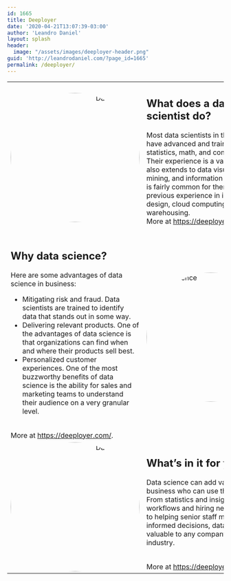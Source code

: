 ```yaml
---
id: 1665
title: Deeployer
date: '2020-04-21T13:07:39-03:00'
author: 'Leandro Daniel'
layout: splash
header:
  image: "/assets/images/deeployer-header.png"
guid: 'http://leandrodaniel.com/?page_id=1665'
permalink: /deeployer/
---
```


<table cellspacing="0" cellpadding="0" style="border: none;">
    <tr>
        <td style="text-align: right; width: 50%">
            <img src="https://deeployer.com/assets/images/01.jpg" style="border-radius: 50%; width: 300px;" alt="Data Science">
        </td>
        <td style="text-align: left; width: 50%">
            <h2>What does a data scientist do?</h2>
            <p>Most data scientists in the industry have advanced and training in statistics, math, and computer science. Their experience is a vast horizon that also extends to data visualization, data mining, and information management. It is fairly common for them to have previous experience in infrastructure design, cloud computing, and data warehousing.
            <br />            
            More at <a href="https://deeployer.com/">https://deeployer.com/</a>.
        </td>
    </tr>
    <tr>
        <td style="text-align: left; width: 50%">
            <h2>Why data science?</h2>
            <p>
                Here are some advantages of data science in business:<br />
                <ul>
                    <li>
                        Mitigating risk and fraud. Data scientists are trained to identify data that stands out in some way.
                    </li>
                    <li>
                        Delivering relevant products. One of the advantages of data science is that organizations can find when and where their products sell best.
                    </li>
                    <li>
                        Personalized customer experiences. One of the most buzzworthy benefits of data science is the ability for sales and marketing teams to understand their audience on a very granular level.
                    </li>
                </ul>
            </p>
            <br />            
            More at <a href="https://deeployer.com/">https://deeployer.com/</a>.
        </td>
        <td style="text-align: left; width: 50%">
            <img src="https://deeployer.com/assets/images/02.jpg" style="border-radius: 50%; width: 300px;" alt="Data Science">
        </td>
    </tr>
    <tr>
        <td style="text-align: right; width: 50%">
            <img src="https://deeployer.com/assets/images/03.jpg" style="border-radius: 50%; width: 300px;" alt="Data Science">
        </td>
        <td style="text-align: keft; width: 50%">
            <h2 class="display-5">What’s in it for you?</h2>
            <p>Data science can add value to any business who can use their data well. From statistics and insights across workflows and hiring new candidates, to helping senior staff make better-informed decisions, data science is valuable to any company in any industry.</p>
            <br />            
            More at <a href="https://deeployer.com/">https://deeployer.com/</a>.
        </td>
    </tr>
</table>
